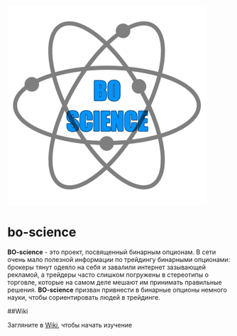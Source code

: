 ![bo-science-logo](img/bo-science-logo-450x450.png)
# bo-science

**BO-science** - это проект, посвященный бинарным опционам. В сети очень мало полезной информации по трейдингу бинарными опционами: брокеры тянут одеяло на себя и завалили интернет зазывающей рекламой, а трейдеры часто слишком погружены в стереотипы о торговле, которые на самом деле мешают им принимать правильные решения. **BO-science** призван привнести в бинарные опционы немного науки, чтобы сориентировать людей в трейдинге.

##Wiki

Загляните в [Wiki](https://github.com/NewYaroslav/bo-science.wiki.git), чтобы начать изучение

